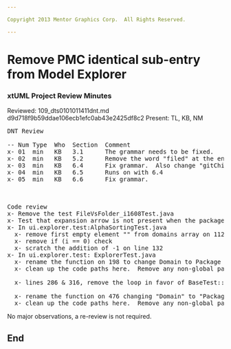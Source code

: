 ```yaml
---

Copyright 2013 Mentor Graphics Corp.  All Rights Reserved.

---
```


# Remove PMC identical sub-entry from Model Explorer
### xtUML Project Review Minutes

Reviewed:  109_dts0101011411dnt.md d9d718f9b59ddae106ecb1efc0ab43e2425df8c2
Present:  TL, KB, NM

<pre>
DNT Review

-- Num Type  Who  Section  Comment
x- 01  min   KB   3.1      The grammar needs to be fixed.
x- 02  min   KB   5.2      Remove the word "filed" at the end?
x- 03  min   KB   6.4      Fix grammar.  Also change "gitChildren" -> "getChildren"
x- 04  min   KB   6.5      Runs on with 6.4
x- 05  min   KB   6.6      Fix grammar.



Code review
x- Remove the test FileVsFolder_i1608Test.java
x- Test that expansion arrow is not present when the package only contains "Activity Partition" or "Synchronous Message"
x- In ui.explorer.test:AlphaSortingTest.java
  x- remove first empty element "" from domains array on 112
  x- remove if (i == 0) check
  x- scratch the addition of -1 on line 132
x- In ui.explorer.test: ExplorerTest.java
  x- rename the function on 198 to change Domain to Package
  x- clean up the code paths here.  Remove any non-global path code.
  
  x- lines 286 & 316, remove the loop in favor of BaseTest::dispatchEvents(0)
  
  x- rename the function on 476 changing "Domain" to "Package"
  x- clean up the code paths here.  Remove any non-global path code.
</pre>
   
No major observations, a re-review is not required.


End
---
